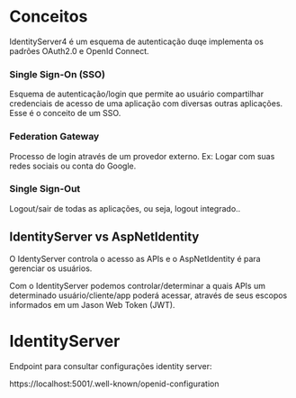 # Conceitos

IdentityServer4 é um esquema de autenticação duqe implementa os padrões OAuth2.0 e OpenId Connect.

### Single Sign-On (SSO)
Esquema de autenticação/login que permite ao usuário compartilhar credenciais de acesso de uma aplicação com diversas outras aplicações. Esse é o conceito de um SSO.

### Federation Gateway
Processo de login através de um provedor externo. Ex: Logar com suas redes sociais ou conta do Google.

### Single Sign-Out
Logout/sair de todas as aplicações, ou seja, logout integrado..

## IdentityServer vs AspNetIdentity
O IdentyServer controla o acesso as APIs e o AspNetIdentity é para gerenciar os usuários.

Com o IdentityServer podemos controlar/determinar a quais APIs um determinado usuário/cliente/app poderá acessar, através de seus escopos informados em um Jason Web Token (JWT).



# IdentityServer

Endpoint para consultar configurações identity server:

https://localhost:5001/.well-known/openid-configuration


 
